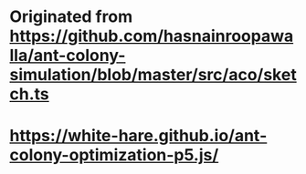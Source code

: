 # Originated from https://github.com/hasnainroopawalla/ant-colony-simulation/blob/master/src/aco/sketch.ts
# https://white-hare.github.io/ant-colony-optimization-p5.js/
